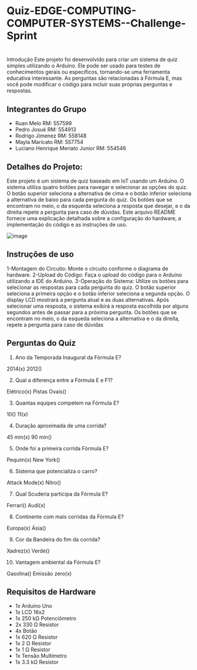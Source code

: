 # Quiz-EDGE-COMPUTING-COMPUTER-SYSTEMS--Challenge-Sprint

# 
Introdução
Este projeto foi desenvolvido para criar um sistema de quiz simples utilizando o Arduino. Ele pode ser usado para testes de conhecimentos gerais ou específicos, tornando-se uma ferramenta educativa interessante. As perguntas são relacionadas à Fórmula E, mas você pode modificar o código para incluir suas próprias perguntas e respostas.

## Integrantes do Grupo 

* Ruan Melo RM: 557599
* Pedro Josué RM: 554913
* Rodrigo Jimenez RM: 558148
* Mayla Maricato RM: 557754
* Luciano Henrique Meriato Junior RM: 554546


## Detalhes do Projeto:
Este projeto é um sistema de quiz baseado em IoT usando um Arduino. O sistema utiliza quatro botões para navegar e selecionar as opções do quiz. O botão superior seleciona a alternativa de cima e o botão inferior seleciona a alternativa de baixo para cada pergunta do quiz. Os botões que se encontram no meio, o da esquerda seleciona a resposta que desejar, e o da direita repete a pergunta para caso de dúvidas. Este arquivo README fornece uma explicação detalhada sobre a configuração do hardware, a implementação do código e as instruções de uso.


![image](https://github.com/DevRuanX/Quiz-EDGE-COMPUTING-COMPUTER-SYSTEMS--Challenge-Sprint/assets/160757151/3425d55c-34ac-4d77-98d0-208b65493209)




## Instruções de uso
1-Montagem do Circuito: Monte o circuito conforme o diagrama de hardware.
2-Upload do Código: Faça o upload do código para o Arduino utilizando a IDE do Arduino.
3-Operação do Sistema:
  Utilize os botões para selecionar as respostas para cada pergunta do quiz.
  O botão superior seleciona a primeira opção e o botão inferior seleciona a segunda opção.
  O display LCD mostrará a pergunta atual e as duas alternativas. Após selecionar uma resposta, o sistema exibirá a resposta escolhida por alguns segundos antes de passar      para a próxima pergunta.
  Os botões que se encontram no meio, o da esqueda seleciona a alternativa e o da direita, repete a pergunta para caso de dúvidas

## Perguntas do Quiz

1) Ano da Temporada Inaugural da Fórmula E?

  2014(x)
  2012()
  
2) Qual a diferença entre a Fórmula E e F1?

  Elétrico(x)
  Pistas Ovais()
  
3) Quantas equipes competem na Fórmula E?

  10()
  11(x)
  
4) Duração aproximada de uma corrida?

  45 min(x)
  90 min()
  
5) Onde foi a primeira corrida Fórmula E?

  Pequim(x)
  New York()
  
6) Sistema que potencializa o carro?

  Attack Mode(x)
  Nitro()
  
7) Qual Scuderia participa da Fórmula E?

  Ferrari()
  Audi(x)
  
8) Continente com mais corridas da Fórmula E?

  Europa(x)
  Ásia()
  
9) Cor da Bandeira do fim da corrida?

  Xadrez(x)
  Verde()
  
10) Vantagem ambiental da Fórmula E?

  Gasolina()
  Emissão zero(x)



## Requisitos de Hardware

* 1x Arduino Uno
* 1x LCD 16x2
* 1x 250 kΩ Potenciômetro
* 2x 330 Ω Resistor
* 4x Botão
* 1x 620 Ω Resistor
* 1x 2 Ω Resistor
* 1x 1 Ω Resistor
* 1x Tensão Multímetro
* 1x 3.3 kΩ Resistor

  
